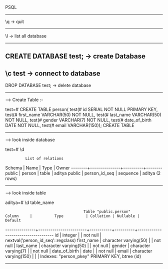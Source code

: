 PSQL

-------------------------------------------
\q -> quit

-------------------------------------------
\l -> list all database

-------------------------------------------
CREATE DATABASE test; -> create Database
-------------------------------------------

 \c test -> connect to database
--------------------------------------------

DROP DATABASE test; -> delete database

---------------------------------------------


--> Create Table :-

test=# CREATE TABLE person(
test(# id SERIAL NOT NULL PRIMARY KEY,
test(# first_name VARCHAR(50) NOT NULL,
test(# last_name VARCHAR(50) NOT NULL,
test(# gender VARCHAR(7) NOT NULL,
test(# date_of_birth DATE NOT NULL,
test(# email VARCHAR(150));
CREATE TABLE


----------------------------------------------

--> look inside database

test=# \d


             List of relations
 Schema |     Name      |   Type   | Owner
--------+---------------+----------+--------
 public | person        | table    | aditya
 public | person_id_seq | sequence | aditya
(2 rows)

----------------------------------------------

--> look inside table

aditya=# \d table_name


                                       Table "public.person"
    Column     |          Type          | Collation | Nullable |              Default

---------------+------------------------+-----------+----------+------------------------------------
 id            | integer                |           | not null | nextval('person_id_seq'::regclass)
 first_name    | character varying(50)  |           | not null |
 last_name     | character varying(50)  |           | not null |
 gender        | character varying(7)   |           | not null |
 date_of_birth | date                   |           | not null |
 email         | character varying(150) |           |          |
Indexes:
    "person_pkey" PRIMARY KEY, btree (id)



----------------------------------------------


